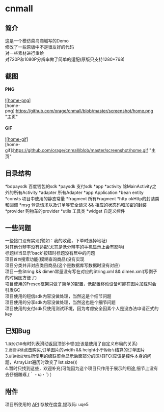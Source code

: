 # cnmall
## 简介
这是一个模仿菜鸟商城写的Demo<br>
修改了一些原版中不是很友好的代码<br>
对一些素材进行重绘<br>
对720P和1080P分辨率做了简单的适配(原版只支持1280*768)<br>

## 截图
#### PNG
[![home-png]](https://github.com/orage/cnmall/blob/master/app/src/main/java/com/oranges/cnmall/fragment/HomeFragment.java)  
[home-png]:https://github.com/orage/cnmall/blob/master/screenshot/home.png "主页"  
#### GIF
[![home-gif]](https://github.com/orage/cnmall/blob/master/app/src/main/java/com/oranges/cnmall/fragment/HomeFragment.java)  
[home-gif]:https://github.com/orage/cnmall/blob/master/screenshot/home.gif "主页"  

## 目录结构
*bdpaysdk 百度钱包的sdk
*paysdk 支付sdk
*app 
  *activity 除MainActivity之外的所有Activity
  *adapter 所有Adapter
  *app Application
  *bean entity
  *consts 项目中使用的静态常量
  *fragment  所有Fragment
  *http  okHttp的封装类和回调
  *msg  登录请求以及订单等安全请求 && 相应的状态码和加密的封装
  *provider  购物车的provider
  *utils 工具类
  *widget 自定义控件

## 一些问题
一些接口没有实现(譬如：我的收藏，下单时选择地址)<br>
对其他分辨率没有适配(尤其是低分辨率的手机显示上会有影响)<br>
标题栏当显示'back'按钮时标题没有居中的问题<br>
项目`首页`搜索功能(模糊查询商品)没有实现<br>
项目分类并非对应类目商品(这个是数据库写数据时没有对应)<br>
项目一些String && dimen常量没有写在对应的String.xml && dimen.xml(写例子的时候图方便了)<br>
项目使用的Fresco框架只做了简单的配置，低配置移动设备可能在图片加载时会引发GC<br>
项目使用的短信sdk内容没做处理，当然这是个细节问题<br>
项目使用的分享sdk内容没做处理，当然这也是个细节问题<br>
项目使用的支付sdk只使用测试环境，因为考虑安全因素个人是没办法申请正式的key<br>

## 已知Bug
1.`我的订单`有时列表滑动返回顶部卡顿(应该是使用了自定义布局的关系)<br>
2.`商品详情`点击购买,订单图片的width && height小于`购物车`结算的订单图片<br>
3.`新建收货地址`所使用的级联菜单显示后面部分的区/县FC(应该是控件本身的问题，ArrayList遍历时改变了list.size())<br>
4.暂时只找到这些，欢迎补充(可能因为这个项目只作用于展示的用途,细节上没有去仔细雕琢,(｀・ω・´) )

## 附件
项目所使用的 [API](http://pan.baidu.com/s/1o8m3KRC) 存放在度盘,提取码: uqe5 
